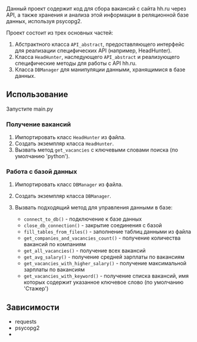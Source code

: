 Данный проект содержит код для сбора вакансий с сайта hh.ru через API, а также хранения и анализа этой информации в реляционной базе данных, используя psycopg2.

Проект состоит из трех основных частей:

1. Абстрактного класса `API_abstract`, предоставляющего интерфейс для реализации специфических API (например, HeadHunter).
2. Класса `HeadHunter`, наследующего `API_abstract` и реализующего специфические методы для работы с API hh.ru.
3. Класса `DBManager` для манипуляции данными, хранящимися в базе данных.

## Использование

Запустите main.py

### Получение вакансий

1. Импортировать класс `HeadHunter` из файла.
2. Создать экземпляр класса `HeadHunter`.
3. Вызвать метод `get_vacancies` с ключевыми словами поиска (по умолчанию 'python').

### Работа с базой данных

1. Импортировать класс `DBManager` из файла.
2. Создать экземпляр класса `DBManager`.
3. Вызвать подходящий метод для управления данными в базе:

   - `connect_to_db()` - подключение к базе данных
   - `close_db_connection()` - закрытие соединения с базой
   - `fill_tables_from_files()` - заполнение таблиц данными из файла
   - `get_companies_and_vacancies_count()` - получение количества вакансий по компаниям
   - `get_all_vacancies()` - получение всех вакансий
   - `get_avg_salary()` - получение средней зарплаты по вакансиям
   - `get_vacancies_with_higher_salary()` - получение максимальной зарплаты по вакансиям
   - `get_vacancies_with_keyword()` - получение списка вакансий, имя которых содержит указанное ключевое слово (по умолчанию 'Стажер')

## Зависимости

- requests
- psycopg2
- 